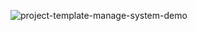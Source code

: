 ![project-template-manage-system-demo](http://pic.pimg.tw/gisanfu/1aca1c594cad64fcd2a557e0afe963ed.png)
